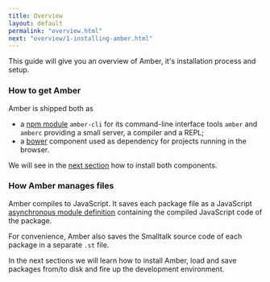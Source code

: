 ```yaml
---
title: Overview
layout: default
permalink: "overview.html"
next: "overview/1-installing-amber.html"
---
```


This guide will give you an overview of Amber, it's installation
process and setup.

### How to get Amber

Amber is shipped both as

- a [npm module](https://npmjs.org/package/amber-cli) `amber-cli` for its command-line
  interface tools `amber` and `amberc` providing a small server, a compiler and a REPL;
- a [bower](http://bower.io) component used as dependency for projects
  running in the browser.

We will see in the [next section](overview/installing.html) how
to install both components.

### How Amber manages files

Amber compiles to JavaScript. It saves each package file as
a JavaScript [asynchronous module definition](https://github.com/amdjs/amdjs-api/wiki/AMD)
containing the compiled JavaScript code of the package.

For convenience, Amber also saves the Smalltalk source code
of each package in a separate `.st` file.

In the next sections we will learn how to install Amber, load and save
packages from/to disk and fire up the development environment.
